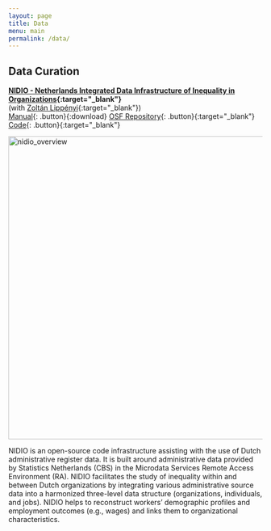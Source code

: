 ```yaml
---
layout: page
title: Data
menu: main
permalink: /data/
---
```


<style type="text/css">
    .image-left {
      display: block;
      margin-left: auto;
      margin-right: auto;
      float: right;
    }
    </style>

## Data Curation
<p> </p>

**[NIDIO - Netherlands Integrated Data Infrastructure of Inequality in Organizations](https://osf.io/9b2xh/){:target="_blank"}** \
(with [Zoltán Lippényi](https://www.rug.nl/staff/z.lippenyi/){:target="_blank"}) \
[Manual](../assets/NIDIO_manual_v1.1.pdf){: .button}{:download}
[OSF Repository](https://www.osf.io/9b2xh){: .button}{:target="_blank"}
[Code](https://www.github.com/christophjanietz/NIDIO-Code){: .button}{:target="_blank"}
<p> </p>
<image src="/assets/img/nidio_overview.jpg" alt="nidio_overview" width="600"> </image>
<p> </p>
NIDIO is an open-source code infrastructure assisting with the use of Dutch administrative register data. It is built around administrative data provided by Statistics Netherlands (CBS) in the Microdata Services Remote Access Environment (RA). NIDIO facilitates the study of inequality within and between Dutch organizations by integrating various administrative source data into a harmonized three-level data structure (organizations, individuals, and jobs). NIDIO helps to reconstruct workers’ demographic profiles and employment outcomes (e.g., wages) and links them to organizational characteristics.

<p> </p>

